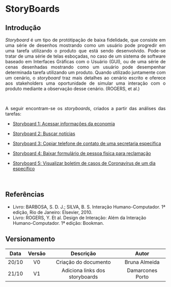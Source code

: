 # StoryBoards

## Introdução
<div>
    <p align = "justify">
    <i>Storyboard</i> é um tipo de protótipação de baixa fidelidade, que consiste em uma série de desenhos mostrando como um usuário pode progredir em uma tarefa utilizando o produto que está sendo desenvolvido. Pode-se tratar de uma série de telas esboçadas, no caso de um sistema de software baseado em Interfaces Gráficas com o Usuário (GUI), ou de uma série de cenas desenhadas mostrando como um usuário pode desempenhar determinada tarefa utilizando um produto. Quando utilizado juntamente com um cenário, o <i>storyboard</i> traz mais detalhes ao cenário escrito e oferece aos stakeholders uma oportunidade de simular uma interação com o produto mediante a observação desse cenário. (ROGERS, et al.)
    </p>
    <p align = "justify">
    </p>
</div>
<br>

<div>
    <p align = "justify">
    A seguir encontram-se os <i>storyboards</i>, criados a partir das análises das tarefas:
    </p>
</div>

- <p><a href="../storyboard_1">Storyboard 1: Acessar informações da economia</a></p>
- <p><a href="../storyboard_2">Storyboard 2: Buscar notícias</a></p>
- <p><a href="../storyboard_3">Storyboard 3: Copiar telefone de contato de uma secretaria específica</a></p>
- <p><a href="../storyboard_4">Storyboard 4: Baixar formulário de pessoa física para reclamação</a></p>
- <p><a href="../storyboard_5">Storyboard 5: Visualizar boletim de casos de Coronavírus de um dia específico</a></p>
<br>


## Referências

- Livro: BARBOSA, S. D. J.; SILVA, B. S. Interação Humano-Computador. 1ª edição, Rio de Janeiro: Elsevier, 2010.
- Livro: ROGERS, Y. Et al. Design de Interação: Além da Interação Humano-Computador. 1ª edição: Bookman.


## Versionamento

| Data | Versão |           Descrição             |    Autor    |
|:----:|:------:|:-------------------------------:|:-----------:|
|20/10 |V0      |     Criação do documento        |Bruna Almeida|
|21/10 |V1      |  Adiciona links dos storyboards |Damarcones Porto|

